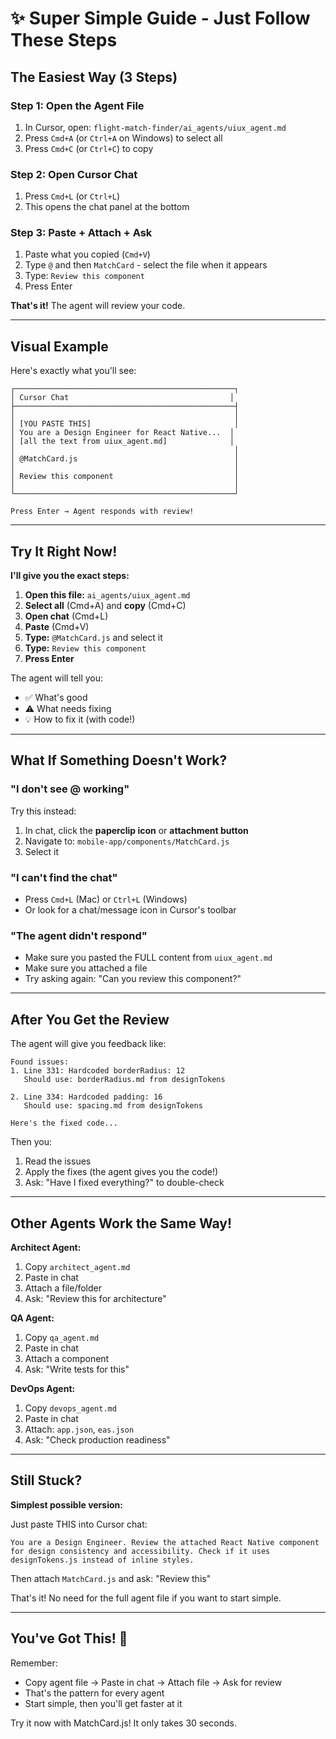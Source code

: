 # ✨ Super Simple Guide - Just Follow These Steps

## The Easiest Way (3 Steps)

### Step 1: Open the Agent File
1. In Cursor, open: `flight-match-finder/ai_agents/uiux_agent.md`
2. Press `Cmd+A` (or `Ctrl+A` on Windows) to select all
3. Press `Cmd+C` (or `Ctrl+C`) to copy

### Step 2: Open Cursor Chat
1. Press `Cmd+L` (or `Ctrl+L`) 
2. This opens the chat panel at the bottom

### Step 3: Paste + Attach + Ask
1. Paste what you copied (`Cmd+V`)
2. Type `@` and then `MatchCard` - select the file when it appears
3. Type: `Review this component`
4. Press Enter

**That's it!** The agent will review your code.

---

## Visual Example

Here's exactly what you'll see:

```
┌─────────────────────────────────────────────────┐
│ Cursor Chat                                    │
├─────────────────────────────────────────────────┤
│                                                 │
│ [YOU PASTE THIS]                                │
│ You are a Design Engineer for React Native...  │
│ [all the text from uiux_agent.md]              │
│                                                 │
│ @MatchCard.js                                   │
│                                                 │
│ Review this component                           │
│                                                 │
└─────────────────────────────────────────────────┘

Press Enter → Agent responds with review!
```

---

## Try It Right Now!

**I'll give you the exact steps:**

1. **Open this file:** `ai_agents/uiux_agent.md`
2. **Select all** (Cmd+A) and **copy** (Cmd+C)
3. **Open chat** (Cmd+L)
4. **Paste** (Cmd+V)
5. **Type:** `@MatchCard.js` and select it
6. **Type:** `Review this component`
7. **Press Enter**

The agent will tell you:
- ✅ What's good
- ⚠️ What needs fixing
- 💡 How to fix it (with code!)

---

## What If Something Doesn't Work?

### "I don't see @ working"
Try this instead:
1. In chat, click the **paperclip icon** or **attachment button**
2. Navigate to: `mobile-app/components/MatchCard.js`
3. Select it

### "I can't find the chat"
- Press `Cmd+L` (Mac) or `Ctrl+L` (Windows)
- Or look for a chat/message icon in Cursor's toolbar

### "The agent didn't respond"
- Make sure you pasted the FULL content from `uiux_agent.md`
- Make sure you attached a file
- Try asking again: "Can you review this component?"

---

## After You Get the Review

The agent will give you feedback like:

```
Found issues:
1. Line 331: Hardcoded borderRadius: 12
   Should use: borderRadius.md from designTokens

2. Line 334: Hardcoded padding: 16
   Should use: spacing.md from designTokens

Here's the fixed code...
```

Then you:
1. Read the issues
2. Apply the fixes (the agent gives you the code!)
3. Ask: "Have I fixed everything?" to double-check

---

## Other Agents Work the Same Way!

**Architect Agent:**
1. Copy `architect_agent.md`
2. Paste in chat
3. Attach a file/folder
4. Ask: "Review this for architecture"

**QA Agent:**
1. Copy `qa_agent.md`
2. Paste in chat
3. Attach a component
4. Ask: "Write tests for this"

**DevOps Agent:**
1. Copy `devops_agent.md`
2. Paste in chat
3. Attach: `app.json`, `eas.json`
4. Ask: "Check production readiness"

---

## Still Stuck?

**Simplest possible version:**

Just paste THIS into Cursor chat:
```
You are a Design Engineer. Review the attached React Native component for design consistency and accessibility. Check if it uses designTokens.js instead of inline styles.
```

Then attach `MatchCard.js` and ask: "Review this"

That's it! No need for the full agent file if you want to start simple.

---

## You've Got This! 🚀

Remember:
- Copy agent file → Paste in chat → Attach file → Ask for review
- That's the pattern for every agent
- Start simple, then you'll get faster at it

Try it now with MatchCard.js! It only takes 30 seconds.

